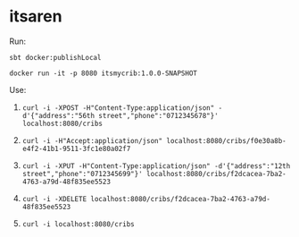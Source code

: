 # itsaren

Run:

`sbt docker:publishLocal`

`docker run -it -p 8080 itsmycrib:1.0.0-SNAPSHOT`

Use:

1. `curl -i -XPOST -H"Content-Type:application/json" -d'{"address":"56th street","phone":"0712345678"}' localhost:8080/cribs`

2. `curl -i -H"Accept:application/json" localhost:8080/cribs/f0e30a8b-e4f2-41b1-9511-3fc1e80a02f7`

3. `curl -i -XPUT -H"Content-Type:application/json" -d'{"address":"12th street","phone":"0712345699"}' localhost:8080/cribs/f2dcacea-7ba2-4763-a79d-48f835ee5523`

4. `curl -i -XDELETE localhost:8080/cribs/f2dcacea-7ba2-4763-a79d-48f835ee5523`

5. `curl -i localhost:8080/cribs`
